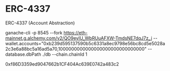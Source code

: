 # ERC-4337
ERC-4337 (Account Abstraction)

 ganache-cli -p 8545 --fork https://eth-mainnet.g.alchemy.com/v2/QO9eylU_WbRUuAFXW-TmdsNE7dqJ7z_j  --wallet.accounts="0xb239d595137590b5c6331a8ec9798e56bc8cd5e5028a2c3e6a88bc5a16ad5a70,1000000000000000000000000000000" --database.dbPath ./db --chain.chainId 1

 0xf86D3359ed9047662b1CF404Ac639E0742a483c2
